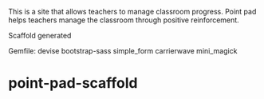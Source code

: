 This is a site that allows teachers to manage classroom progress.
Point pad helps teachers manage the classroom through positive reinforcement.

Scaffold generated

Gemfile: 
devise
bootstrap-sass
simple_form
carrierwave
mini_magick

# point-pad-scaffold
